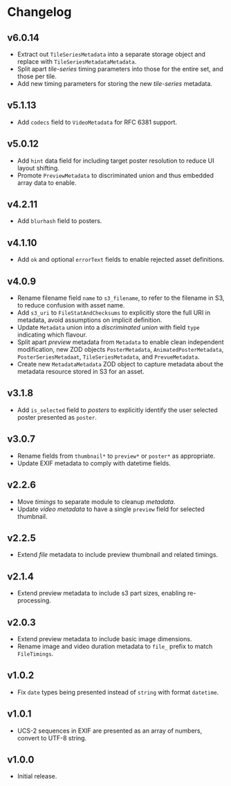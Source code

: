 # Changelog
## v6.0.14
- Extract out `TileSeriesMetadata` into a separate storage object and replace with `TileSeriesMetadataMetadata`.
- Split apart _tile-series_ timing parameters into those for the entire set, and those per tile.
- Add new timing parameters for storing the new _tile-series_ metadata.

## v5.1.13
- Add `codecs` field to `VideoMetadata` for RFC 6381 support.

## v5.0.12
- Add `hint` data field for including target poster resolution to reduce UI layout shifting.
- Promote `PreviewMetadata` to discriminated union and thus embedded array data to enable.

## v4.2.11
- Add `blurhash` field to posters.

## v4.1.10
- Add `ok` and optional `errorText` fields to enable rejected asset definitions.

## v4.0.9
- Rename filename field `name` to `s3_filename`, to refer to the filename in S3, to reduce confusion with asset name.
- Add `s3_uri` to `FileStatAndChecksums` to explicitly store the full URI in metadata, avoid assumptions on implicit definition.
- Update `Metadata` union into a _discriminated union_ with field `type` indicating which flavour.
- Split apart _preview_ metadata from `Metadata` to enable clean independent modification, new ZOD objects `PosterMetadata`, `AnimatedPosterMetadata`, `PosterSeriesMetadaat`, `TileSeriesMetadata`, and `PrevueMetadata`.
- Create new `MetadataMetadata` ZOD object to capture metadata about the metadata resource stored in S3 for an asset.

## v3.1.8
- Add `is_selected` field to _posters_ to explicitly identify the user selected poster presented as `poster`.

## v3.0.7
- Rename fields from `thumbnail*` to `preview*` or `poster*` as appropriate.
- Update EXIF metadata to comply with datetime fields.

## v2.2.6
- Move _timings_ to separate module to cleanup _metadata_.
- Update _video metadata_ to have a single `preview` field for selected thumbnail.

## v2.2.5
- Extend _file_ metadata to include preview thumbnail and related timings.

## v2.1.4
- Extend preview metadata to include s3 part sizes, enabling re-processing.

## v2.0.3
- Extend preview metadata to include basic image dimensions.
- Rename image and video duration metadata to `file_` prefix to match `FileTimings`.

## v1.0.2
- Fix `date` types being presented instead of `string` with format `datetime`.

## v1.0.1
- UCS-2 sequences in EXIF are presented as an array of numbers, convert to UTF-8 string.

## v1.0.0
- Initial release.
